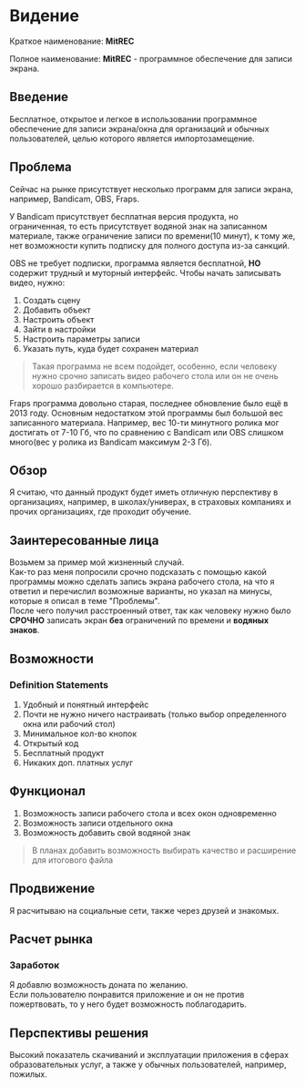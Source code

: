 # Видение
Краткое наименование: **MitREC**

Полное наименование: **MitREC** - программное обеспечение для записи экрана.

## Введение
Бесплатное, открытое и легкое в использовании программное обеспечение для записи экрана/окна для организаций и обычных пользователей, целью которого является импортозамещение.

## Проблема
Сейчас на рынке присутствует несколько программ для записи экрана, например, Bandicam, OBS, Fraps.

У Bandicam присутствует бесплатная версия продукта, но ограниченная, то есть присутствует водяной знак на записанном материале, также ограничение записи по времени(10 минут), к тому же, нет возможности купить подписку для полного доступа из-за санкций.

OBS не требует подписки, программа является бесплатной, **НО** содержит трудный и муторный интерфейс. Чтобы начать записывать видео, нужно:
1. Создать сцену
2. Добавить объект
3. Настроить объект
4. Зайти в настройки
5. Настроить параметры записи
6. Указать путь, куда будет сохранен материал
>Такая программа не всем подойдет, особенно, если человеку нужно срочно записать видео рабочего стола или он не очень хорошо разбирается в компьютере.

Fraps программа довольно старая, последнее обновление было ещё в 2013 году. Основным недостатком этой программы был большой вес записанного материала. Например, вес 10-ти минутного ролика мог достигать от 7-10 Гб, что по сравнению с Bandicam или OBS слишком много(вес у ролика из Bandicam максимум 2-3 Гб).

## Обзор
Я считаю, что данный продукт будет иметь отличную перспективу в организациях, например, в школах/универах, в страховых компаниях и прочих организациях, где проходит обучение.

## Заинтересованные лица
Возьмем за пример мой жизненный случай.<br> Как-то раз меня попросили срочно подсказать с помощью какой программы можно сделать запись экрана рабочего стола, на что я ответил и перечислил возможные варианты, но указал на минусы, которые я описал в теме "Проблемы".<br> После чего получил расстроенный ответ, так как человеку нужно было **СРОЧНО** записать экран **без** ограничений по времени и <b>водяных знаков</b>.

## Возможности
### Definition Statements
1. Удобный и понятный интерфейс
2. Почти не нужно ничего настраивать (только выбор определенного окна или рабочий стол)
3. Минимальное кол-во кнопок
4. Открытый код
5. Бесплатный продукт
6. Никаких доп. платных услуг

## Функционал
1. Возможность записи рабочего стола и всех окон одновременно
2. Возможность записи отдельного окна
3. Возможность добавить свой водяной знак
>В планах добавить возможность выбирать качество и расширение для итогового файла

## Продвижение
Я расчитываю на социальные сети, также через друзей и знакомых.

## Расчет рынка
### Заработок
Я добавлю возможность доната по желанию.<br> Если пользователю понравится приложение и он не против пожертвовать, то у него будет возможность поблагодарить.

## Перспективы решения
Высокий показатель скачиваний и эксплуатации приложения в сферах образовательных услуг, а также у обычных пользователей, например, пожилых.
